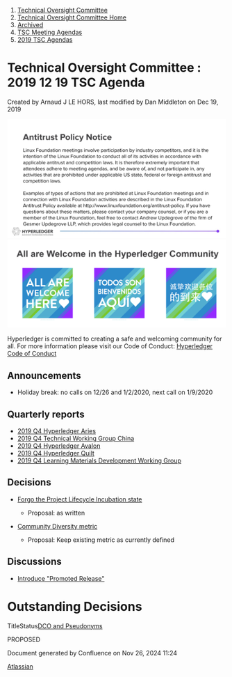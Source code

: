 1. [Technical Oversight Committee](index.html)
2. [Technical Oversight Committee Home](Technical-Oversight-Committee-Home_21430274.html)
3. [Archived](Archived_21447696.html)
4. [TSC Meeting Agendas](TSC-Meeting-Agendas_21448768.html)
5. [2019 TSC Agendas](2019-TSC-Agendas_21448769.html)

# Technical Oversight Committee : 2019 12 19 TSC Agenda

Created by Arnaud J LE HORS, last modified by Dan Middleton on Dec 19, 2019

![](attachments/21431877/21448548.png?height=250) ![](attachments/21431877/21448549.png?height=250)

Hyperledger is committed to creating a safe and welcoming community for all. For more information please visit our Code of Conduct: [Hyperledger Code of Conduct](https://lf-hyperledger.atlassian.net/wiki/spaces/HYP/pages/19595281/Hyperledger+Code+of+Conduct)

## Announcements

- Holiday break: no calls on 12/26 and 1/2/2020, next call on 1/9/2020

## Quarterly reports

- [2019 Q4 Hyperledger Aries](/wiki/pages/createpage.action?spaceKey=HYP&title=2019%20Q4%20Hyperledger%20Aries)
- [2019 Q4 Technical Working Group China](https://lf-hyperledger.atlassian.net/wiki/spaces/HYP/pages/19609189/2019+Q4+Technical+Working+Group+China)
- [2019 Q4 Hyperledger Avalon](/wiki/pages/createpage.action?spaceKey=HYP&title=2019%20Q4%20Hyperledger%20Avalon%20Project%20Update)
- [2019 Q4 Hyperledger Quilt](/wiki/pages/createpage.action?spaceKey=HYP&title=2019%20Q4%20Hyperledger%20Quilt)
- [2019 Q4 Learning Materials Development Working Group](https://urldefense.proofpoint.com/v2/url?u=https-3A__wiki.hyperledger.org_display_HYP_2019-2BQ4-2BLearning-2BMaterials-2BDevelopment-2BWorking-2BGroup-3Fsrc-3Dmail-26src.mail.product-3Dconfluence-2Dserver-26src.mail.timestamp-3D1576723300024-26src.mail.notification-3Dcom.atlassian.confluence.plugins.confluence-2Dinline-2Dtasks-253Atasks-2Dnotification-26src.mail.recipient-3D8a9ebdad66b2ccfc01689912fc460068&d=DwMFaQ&c=jf_iaSHvJObTbx-siA1ZOg&r=FeEyaQ0jRNIO23RtypVDUZDCvcWArherjqr_H_dV3so&m=wC_RcHpf89XIZtsfVTtaD739vzLYbv8xmVtIRD62Img&s=FVf8Vwd3hyrgjkISCjvsgdu8-4QYDAYTVo1k-sUgKXI&e= "2019 Q4 Learning Materials Development Working Group")

## Decisions

- [Forgo the Project Lifecycle Incubation state](https://lf-hyperledger.atlassian.net/wiki/display/TSC/Forgo+the+Project+Lifecycle+Incubation+state)
  
  - Proposal: as written
- [Community Diversity metric](https://lf-hyperledger.atlassian.net/wiki/display/TSC/Community+Diversity+metric)
  
  - Proposal: Keep existing metric as currently defined

## Discussions

- [Introduce "Promoted Release"](21438246.html)

# Outstanding Decisions

TitleStatus[DCO and Pseudonyms](/wiki/spaces/TSC/pages/21430435/DCO+and+Pseudonyms)

PROPOSED 

Document generated by Confluence on Nov 26, 2024 11:24

[Atlassian](http://www.atlassian.com/)

